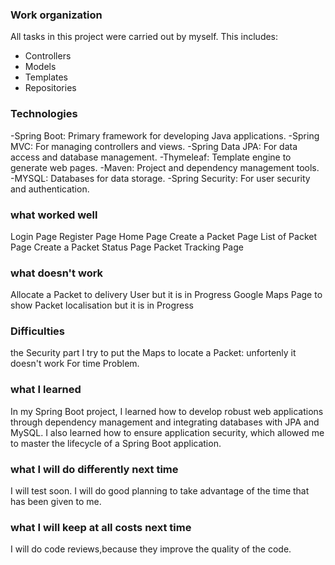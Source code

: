 ### Work organization
All tasks in this project were carried out by myself. This includes:

- Controllers
- Models
- Templates
- Repositories

### Technologies

-Spring Boot: Primary framework for developing Java applications.
-Spring MVC: For managing controllers and views.
-Spring Data JPA: For data access and database management.
-Thymeleaf: Template engine to generate web pages.
-Maven: Project and dependency management tools.
-MYSQL: Databases for data storage.
-Spring Security: For user security and authentication.


### what worked well

Login Page
Register Page
Home Page
Create a Packet Page
List of Packet Page
Create a Packet Status Page
Packet Tracking Page

### what doesn't work

Allocate a Packet to delivery User but it is in Progress
Google Maps Page to show Packet localisation  but it is in Progress

### Difficulties

the Security part
I try to put the Maps to locate a Packet: unfortenly it doesn't work
For time Problem.

### what I learned

In my Spring Boot project,
I learned how to develop robust web applications
through dependency management and integrating databases
with JPA and MySQL. I also learned how to ensure application security,
which allowed me to master the lifecycle of a Spring Boot application.

### what I will do differently next time

I will test soon.
I will do good planning to take advantage of the time that has been given to me.

### what I will keep at all costs next time

I will do code reviews,because they improve the quality of the code.